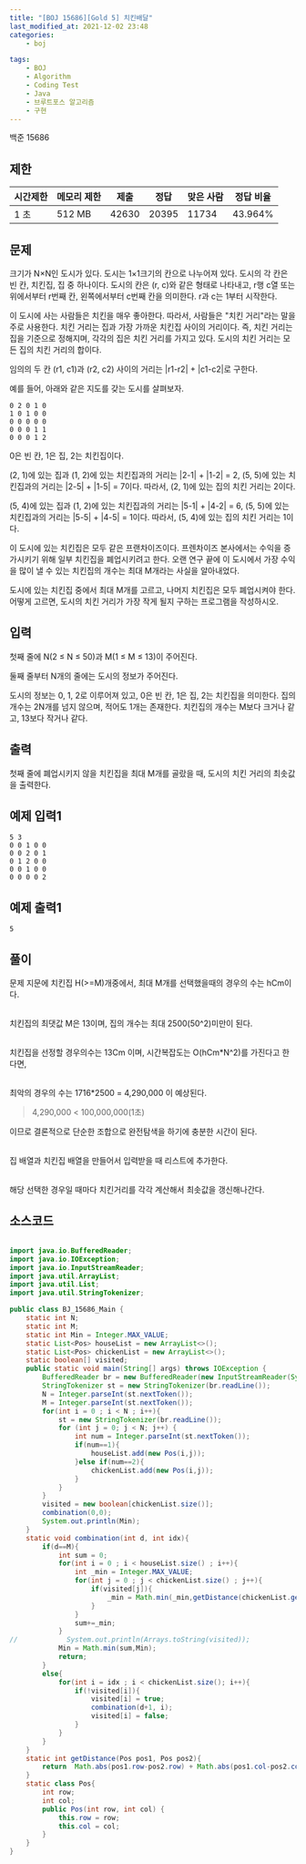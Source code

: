 ```yaml
---
title: "[BOJ 15686][Gold 5] 치킨배달"
last_modified_at: 2021-12-02 23:48
categories:
    - boj

tags:
    - BOJ
    - Algorithm
    - Coding Test
    - Java
    - 브루트포스 알고리즘
    - 구현
---
```


백준 15686

## 제한

|시간제한|메모리 제한|제출|정답|맞은 사람|정답 비율
|---|---|---|---|---|---
|1 초|512 MB|42630|20395|11734|43.964%


## 문제

크기가 N×N인 도시가 있다. 도시는 1×1크기의 칸으로 나누어져 있다. 도시의 각 칸은 빈 칸, 치킨집, 집 중 하나이다. 도시의 칸은 (r, c)와 같은 형태로 나타내고, r행 c열 또는 위에서부터 r번째 칸, 왼쪽에서부터 c번째 칸을 의미한다. r과 c는 1부터 시작한다.

이 도시에 사는 사람들은 치킨을 매우 좋아한다. 따라서, 사람들은 "치킨 거리"라는 말을 주로 사용한다. 치킨 거리는 집과 가장 가까운 치킨집 사이의 거리이다. 즉, 치킨 거리는 집을 기준으로 정해지며, 각각의 집은 치킨 거리를 가지고 있다. 도시의 치킨 거리는 모든 집의 치킨 거리의 합이다.

임의의 두 칸 (r1, c1)과 (r2, c2) 사이의 거리는 \|r1-r2\| + \|c1-c2\|로 구한다.

예를 들어, 아래와 같은 지도를 갖는 도시를 살펴보자.


    0 2 0 1 0
    1 0 1 0 0
    0 0 0 0 0
    0 0 0 1 1
    0 0 0 1 2


0은 빈 칸, 1은 집, 2는 치킨집이다.

(2, 1)에 있는 집과 (1, 2)에 있는 치킨집과의 거리는 \|2-1\| + \|1-2\| = 2, (5, 5)에 있는 치킨집과의 거리는 \|2-5\| + \|1-5\| = 7이다. 따라서, (2, 1)에 있는 집의 치킨 거리는 2이다.

(5, 4)에 있는 집과 (1, 2)에 있는 치킨집과의 거리는 \|5-1\| + \|4-2\| = 6, (5, 5)에 있는 치킨집과의 거리는 \|5-5\| + \|4-5\| = 1이다. 따라서, (5, 4)에 있는 집의 치킨 거리는 1이다.

이 도시에 있는 치킨집은 모두 같은 프랜차이즈이다. 프렌차이즈 본사에서는 수익을 증가시키기 위해 일부 치킨집을 폐업시키려고 한다. 오랜 연구 끝에 이 도시에서 가장 수익을 많이 낼 수 있는  치킨집의 개수는 최대 M개라는 사실을 알아내었다.

도시에 있는 치킨집 중에서 최대 M개를 고르고, 나머지 치킨집은 모두 폐업시켜야 한다. 어떻게 고르면, 도시의 치킨 거리가 가장 작게 될지 구하는 프로그램을 작성하시오.

## 입력

첫째 줄에 N(2 ≤ N ≤ 50)과 M(1 ≤ M ≤ 13)이 주어진다.

둘째 줄부터 N개의 줄에는 도시의 정보가 주어진다.

도시의 정보는 0, 1, 2로 이루어져 있고, 0은 빈 칸, 1은 집, 2는 치킨집을 의미한다. 집의 개수는 2N개를 넘지 않으며, 적어도 1개는 존재한다. 치킨집의 개수는 M보다 크거나 같고, 13보다 작거나 같다.

## 출력

첫째 줄에 폐업시키지 않을 치킨집을 최대 M개를 골랐을 때, 도시의 치킨 거리의 최솟값을 출력한다.

## 예제 입력1

```text
5 3
0 0 1 0 0
0 0 2 0 1
0 1 2 0 0
0 0 1 0 0
0 0 0 0 2
```

## 예제 출력1

```text
5
```

## 풀이

문제 지문에 치킨집 H(>=M)개중에서, 최대 M개를 선택했을때의 경우의 수는 hCm이다.<br><br>

치킨집의 최댓값 M은 13이며, 집의 개수는 최대 2500(50^2)미만이 된다. <br><br> 

치킨집을 선정할 경우의수는 13Cm 이며, 시간복잡도는 O(hCm*N^2)를 가진다고 한다면,<br><br>

최악의 경우의 수는 1716*2500 = 4,290,000 이 예상된다.
> 4,290,000 < 100,000,000(1초)

이므로 결론적으로 단순한 조합으로 완전탐색을 하기에 충분한 시간이 된다.<br><br>

집 배열과 치킨집 배열을 만들어서 입력받을 때 리스트에 추가한다.<br><br> 

해당 선택한 경우일 때마다 치킨거리를 각각 계산해서 최솟값을 갱신해나간다.

## 소스코드

```java

import java.io.BufferedReader;
import java.io.IOException;
import java.io.InputStreamReader;
import java.util.ArrayList;
import java.util.List;
import java.util.StringTokenizer;

public class BJ_15686_Main {
    static int N;
    static int M;
    static int Min = Integer.MAX_VALUE;
    static List<Pos> houseList = new ArrayList<>();
    static List<Pos> chickenList = new ArrayList<>();
    static boolean[] visited;
    public static void main(String[] args) throws IOException {
        BufferedReader br = new BufferedReader(new InputStreamReader(System.in));
        StringTokenizer st = new StringTokenizer(br.readLine());
        N = Integer.parseInt(st.nextToken());
        M = Integer.parseInt(st.nextToken());
        for(int i = 0 ; i < N ; i++){
            st = new StringTokenizer(br.readLine());
            for (int j = 0; j < N; j++) {
                int num = Integer.parseInt(st.nextToken());
                if(num==1){
                    houseList.add(new Pos(i,j));
                }else if(num==2){
                    chickenList.add(new Pos(i,j));
                }
            }
        }
        visited = new boolean[chickenList.size()];
        combination(0,0);
        System.out.println(Min);
    }
    static void combination(int d, int idx){
        if(d==M){
            int sum = 0;
            for(int i = 0 ; i < houseList.size() ; i++){
                int _min = Integer.MAX_VALUE;
                for(int j = 0 ; j < chickenList.size() ; j++){
                    if(visited[j]){
                        _min = Math.min(_min,getDistance(chickenList.get(j),houseList.get(i)));
                    }
                }
                sum+=_min;
            }
//            System.out.println(Arrays.toString(visited));
            Min = Math.min(sum,Min);
            return;
        }
        else{
            for(int i = idx ; i < chickenList.size(); i++){
                if(!visited[i]){
                    visited[i] = true;
                    combination(d+1, i);
                    visited[i] = false;
                }
            }
        }
    }
    static int getDistance(Pos pos1, Pos pos2){
        return  Math.abs(pos1.row-pos2.row) + Math.abs(pos1.col-pos2.col);
    }
    static class Pos{
        int row;
        int col;
        public Pos(int row, int col) {
            this.row = row;
            this.col = col;
        }
    }
}

```